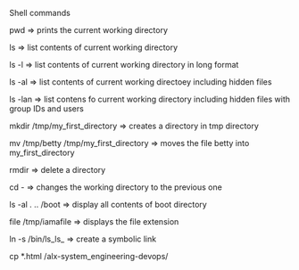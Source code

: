 Shell commands

pwd => prints the current working directory

ls => list contents of current working directory



ls -l => list contents of current working directory in long format

ls -al => list contents of current working directoey including hidden files

ls -lan => list contens fo current working directory including hidden files with group IDs and users

mkdir /tmp/my_first_directory => creates a directory in tmp directory

mv /tmp/betty /tmp/my_first_directory => moves the file betty into my_first_directory



rmdir => delete a directory

cd - => changes the working directory to the previous one

ls -al . .. /boot => display all contents of boot directory

file /tmp/iamafile => displays the file extension

ln -s /bin/ls_ls_ => create a symbolic link

cp *.html /alx-system_engineering-devops/
